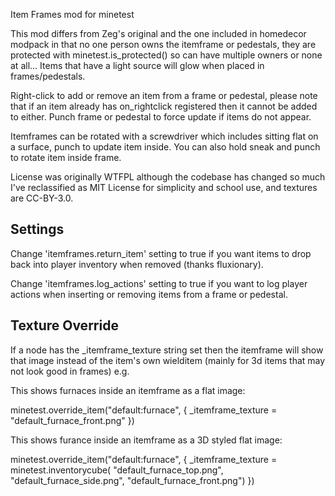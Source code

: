 Item Frames mod for minetest

This mod differs from Zeg's original and the one included in homedecor modpack in that no one person owns the itemframe or pedestals, they are protected with minetest.is_protected() so can have multiple owners or none at all...  Items that have a light source will glow when placed in frames/pedestals.

Right-click to add or remove an item from a frame or pedestal, please note that if an item already has on_rightclick registered then it cannot be added to either.  Punch frame or pedestal to force update if items do not appear.

Itemframes can be rotated with a screwdriver which includes sitting flat on a surface, punch to update item inside.  You can also hold sneak and punch to rotate item inside frame.

License was originally WTFPL although the codebase has changed so much I've reclassified as MIT License for simplicity and school use, and textures are CC-BY-3.0.


Settings
--------

Change 'itemframes.return_item' setting to true if you want items to drop back into player inventory when removed (thanks fluxionary).

Change 'itemframes.log_actions' setting to true if you want to log player actions when inserting or removing items from a frame or pedestal.


Texture Override
----------------

If a node has the _itemframe_texture string set then the itemframe will show that image instead of the item's own wielditem (mainly for 3d items that may not look good in frames) e.g.

This shows furnaces inside an itemframe as a flat image:

minetest.override_item("default:furnace", {
	_itemframe_texture = "default_furnace_front.png"
})

This shows furance inside an itemframe as a 3D styled flat image:

minetest.override_item("default:furnace", {
	_itemframe_texture = minetest.inventorycube(
		"default_furnace_top.png",
		"default_furnace_side.png",
		"default_furnace_front.png")
})
